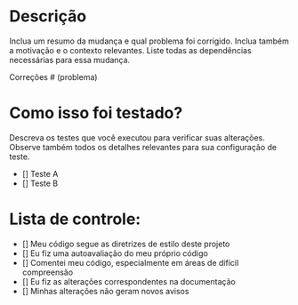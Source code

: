 # Descrição

Inclua um resumo da mudança e qual problema foi corrigido. Inclua também a motivação e o contexto relevantes. Liste todas as dependências necessárias para essa mudança.

Correções # (problema)

# Como isso foi testado?

Descreva os testes que você executou para verificar suas alterações. Observe também todos os detalhes relevantes para sua configuração de teste.

- [] Teste A
- [] Teste B

# Lista de controle:

- [] Meu código segue as diretrizes de estilo deste projeto
- [] Eu fiz uma autoavaliação do meu próprio código
- [] Comentei meu código, especialmente em áreas de difícil compreensão
- [] Eu fiz as alterações correspondentes na documentação
- [] Minhas alterações não geram novos avisos
